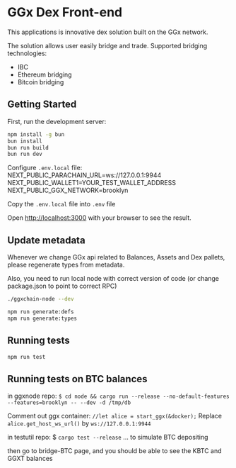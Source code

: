 # GGx Dex Front-end

This applications is innovative dex solution built on the GGx network.

The solution allows user easily bridge and trade.
Supported bridging technologies:

* IBC
* Ethereum bridging
* Bitcoin bridging

## Getting Started

First, run the development server:

```bash
npm install -g bun
bun install
bun run build
bun run dev
```

Configure `.env.local` file:
NEXT_PUBLIC_PARACHAIN_URL=ws://127.0.0.1:9944
NEXT_PUBLIC_WALLET1=YOUR_TEST_WALLET_ADDRESS
NEXT_PUBLIC_GGX_NETWORK=brooklyn

Copy the `.env.local` file into `.env` file

Open [http://localhost:3000](http://localhost:3000) with your browser to see the result.

## Update metadata

Whenever we change GGx api related to Balances, Assets and Dex pallets, please regenerate types from metadata.

Also, you need to run local node with correct version of code (or change package.json to point to correct RPC)

```bash
./ggxchain-node --dev

npm run generate:defs
npm run generate:types
```

## Running tests

```bash
npm run test
```

## Running tests on BTC balances
in ggxnode repo: `$ cd node && cargo run --release --no-default-features --features=brooklyn -- --dev -d /tmp/db`

Comment out ggx container: `//let alice = start_ggx(&docker);`
Replace `alice.get_host_ws_url()` by `ws://127.0.0.1:9944`

in testutil repo: $ `cargo test --release`
... to simulate BTC depositing

then go to bridge-BTC page, and you should be able to see the KBTC and GGXT balances